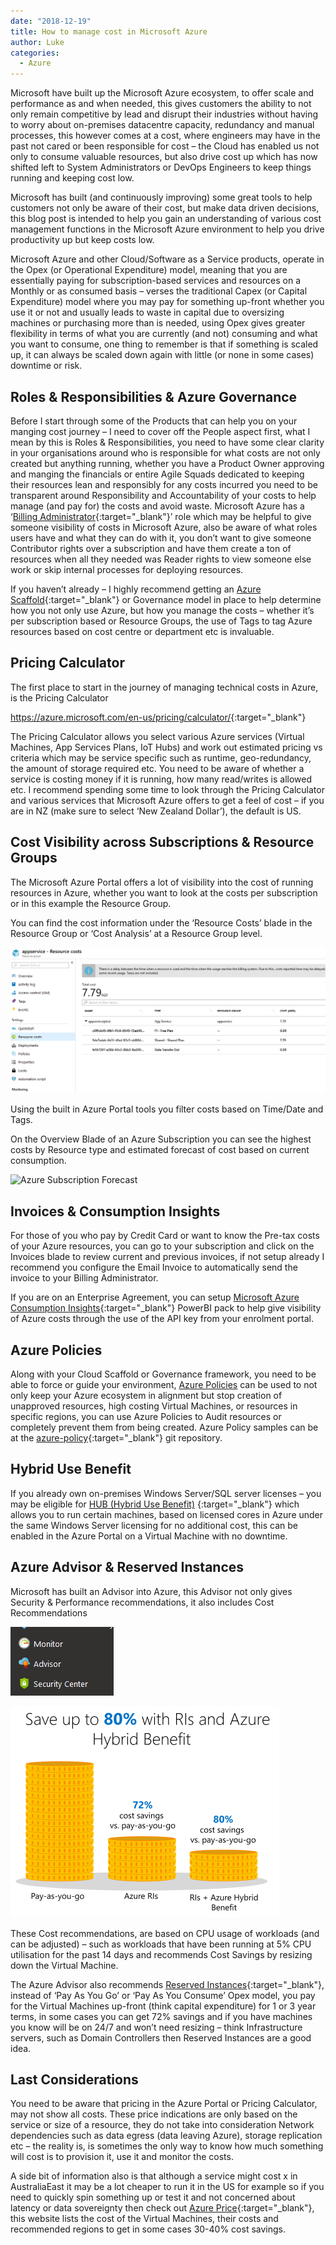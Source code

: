 ```yaml
---
date: "2018-12-19"
title: How to manage cost in Microsoft Azure
author: Luke
categories:
  - Azure
---
```


Microsoft have built up the Microsoft Azure ecosystem, to offer scale and
performance as and when needed, this gives customers the ability to not only
remain competitive by lead and disrupt their industries without having to worry
about on-premises datacentre capacity, redundancy and manual processes, this
however comes at a cost, where engineers may have in the past not cared or been
responsible for cost – the Cloud has enabled us not only to consume valuable
resources, but also drive cost up which has now shifted left to System
Administrators or DevOps Engineers to keep things running and keeping cost low.

Microsoft has built (and continuously improving) some great tools to help
customers not only be aware of their cost, but make data driven decisions, this
blog post is intended to help you gain an understanding of various cost
management functions in the Microsoft Azure environment to help you drive
productivity up but keep costs low.

Microsoft Azure and other Cloud/Software as a Service products, operate in the
Opex (or Operational Expenditure) model, meaning that you are essentially paying
for subscription-based services and resources on a Monthly or as consumed basis
– verses the traditional Capex (or Capital Expenditure) model where you may pay
for something up-front whether you use it or not and usually leads to waste in
capital due to oversizing machines or purchasing more than is needed, using Opex
gives greater flexibility in terms of what you are currently (and not) consuming
and what you want to consume, one thing to remember is that if something is
scaled up, it can always be scaled down again with little (or none in some
cases) downtime or risk.

Roles & Responsibilities & Azure Governance
-------------------------------------------

Before I start through some of the Products that can help you on your manging
cost journey – I need to cover off the People aspect first, what I mean by this
is Roles & Responsibilities, you need to have some clear clarity in your
organisations around who is responsible for what costs are not only created but
anything running, whether you have a Product Owner approving and manging the
financials or entire Agile Squads dedicated to keeping their resources lean and
responsibly for any costs incurred you need to be transparent around
Responsibility and Accountability of your costs to help manage (and pay for) the
costs and avoid waste. Microsoft Azure has a ‘[Billing
Administrator](https://docs.microsoft.com/en-us/azure/role-based-access-control/rbac-and-directory-admin-roles){:target="_blank"}’
role which may be helpful to give someone visibility of costs in Microsoft
Azure, also be aware of what roles users have and what they can do with it, you
don’t want to give someone Contributor rights over a subscription and have them
create a ton of resources when all they needed was Reader rights to view someone
else work or skip internal processes for deploying resources.

If you haven’t already – I highly recommend getting an [Azure
Scaffold](https://docs.microsoft.com/en-us/azure/architecture/cloud-adoption/appendix/azure-scaffold){:target="_blank"}
or Governance model in place to help determine how you not only use Azure, but
how you manage the costs – whether it’s per subscription based or Resource
Groups, the use of Tags to tag Azure resources based on cost centre or
department etc is invaluable.

Pricing Calculator
------------------

The first place to start in the journey of managing technical costs in Azure, is
the Pricing Calculator

<https://azure.microsoft.com/en-us/pricing/calculator/>{:target="_blank"}

The Pricing Calculator allows you select various Azure services (Virtual
Machines, App Services Plans, IoT Hubs) and work out estimated pricing vs
criteria which may be service specific such as runtime, geo-redundancy, the
amount of storage required etc. You need to be aware of whether a service is
costing money if it is running, how many read/writes is allowed etc. I recommend
spending some time to look through the Pricing Calculator and various services
that Microsoft Azure offers to get a feel of cost – if you are in NZ (make sure
to select ‘New Zealand Dollar’), the default is US.

Cost Visibility across Subscriptions & Resource Groups
------------------------------------------------------

The Microsoft Azure Portal offers a lot of visibility into the cost of running
resources in Azure, whether you want to look at the costs per subscription or in
this example the Resource Group.

You can find the cost information under the ‘Resource Costs’ blade in the
Resource Group or ‘Cost Analysis’ at a Resource Group level.

![Azure Resource Group Costs](/images/posts/appservice_resourcecosts.png)

Using the built in Azure Portal tools you filter costs based on Time/Date and
Tags.

On the Overview Blade of an Azure Subscription you can see the highest costs by
Resource type and estimated forecast of cost based on current consumption.

![Azure Subscription Forecast](/images/posts/subscription_costs_forecast.png.png)

Invoices & Consumption Insights
-------------------------------

For those of you who pay by Credit Card or want to know the Pre-tax costs of
your Azure resources, you can go to your subscription and click on the Invoices
blade to review current and previous invoices, if not setup already I recommend
you configure the Email Invoice to automatically send the invoice to your
Billing Administrator.

If you are on an Enterprise Agreement, you can setup [Microsoft Azure
Consumption
Insights](https://docs.microsoft.com/en-us/power-bi/desktop-connect-azure-consumption-insights){:target="_blank"}
PowerBI pack to help give visibility of Azure costs through the use of the API
key from your enrolment portal.

Azure Policies
--------------

Along with your Cloud Scaffold or Governance framework, you need to be able to
force or guide your environment, [Azure
Policies](https://docs.microsoft.com/en-us/azure/governance/policy/overview) can
be used to not only keep your Azure ecosystem in alignment but stop creation of
unapproved resources, high costing Virtual Machines, or resources in specific
regions, you can use Azure Policies to Audit resources or completely prevent
them from being created. Azure Policy samples can be at the
[azure-policy](https://github.com/Azure/azure-policy/tree/master/samples){:target="_blank"}
git repository.

Hybrid Use Benefit 
-------------------

If you already own on-premises Windows Server/SQL server licenses – you may be
eligible for [HUB (Hybrid Use
Benefit)](https://azure.microsoft.com/en-us/pricing/hybrid-benefit/)
{:target="_blank"} which allows you to run certain machines, based on licensed
cores in Azure under the same Windows Server licensing for no additional cost,
this can be enabled in the Azure Portal on a Virtual Machine with no downtime.

Azure Advisor & Reserved Instances
----------------------------------

Microsoft has built an Advisor into Azure, this Advisor not only gives Security
& Performance recommendations, it also includes Cost Recommendations

![Azure Advisor](/images/posts/azureadvisorbutton.png)

![Azure Reserved Instance](/images/posts/azurerihub.png)

These Cost recommendations, are based on CPU usage of workloads (and can be
adjusted) – such as workloads that have been running at 5% CPU utilisation for
the past 14 days and recommends Cost Savings by resizing down the Virtual
Machine.

The Azure Advisor also recommends [Reserved
Instances](https://azure.microsoft.com/en-us/pricing/reserved-vm-instances/){:target="_blank"},
instead of ‘Pay As You Go’ or ‘Pay As You Consume’ Opex model, you pay for the
Virtual Machines up-front (think capital expenditure) for 1 or 3 year terms, in
some cases you can get 72% savings and if you have machines you know will be on
24/7 and won’t need resizing – think Infrastructure servers, such as Domain
Controllers then Reserved Instances are a good idea.

Last Considerations
-------------------

You need to be aware that pricing in the Azure Portal or Pricing Calculator, may
not show all costs. These price indications are only based on the service or
size of a resource, they do not take into consideration Network dependencies
such as data egress (data leaving Azure), storage replication etc – the reality
is, is sometimes the only way to know how much something will cost is to
provision it, use it and monitor the costs.

A side bit of information also is that although a service might cost x in
AustraliaEast it may be a lot cheaper to run it in the US for example so if you
need to quickly spin something up or test it and not concerned about latency or
data sovereignty then check out [Azure
Price](https://azureprice.net/?currency=NZD){:target="_blank"}, this website
lists the cost of the Virtual Machines, their costs and recommended regions to
get in some cases 30-40% cost savings.